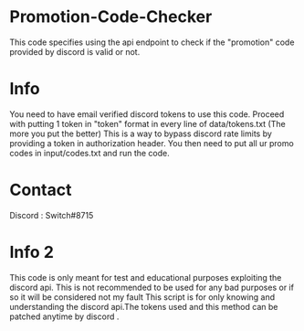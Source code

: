 # Promotion-Code-Checker
This code specifies using the api endpoint to check if the "promotion" code provided by discord is valid or not.

# Info 

You need to have email verified discord tokens to use this code.
Proceed with putting 1 token in "token" format in every line of data/tokens.txt (The more you put the better)
This is a way to bypass discord rate limits by providing a token in authorization header.
You then need to put all ur promo codes in input/codes.txt and run the code.

# Contact

Discord : Switch#8715

# Info 2 

This code is only meant for test and educational purposes exploiting the discord api. This is not recommended to be used for any bad purposes or if so it will be considered not my fault
This script is for only knowing and understanding the discord api.The tokens used and this method can be patched anytime by discord .
